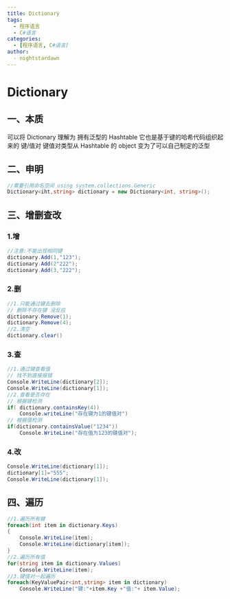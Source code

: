 ```yaml
---
title: Dictionary
tags:
  - 程序语言
  - C#语言
categories:
  - [程序语言, C#语言]
author:
  - nightstardawn
---
```


# Dictionary

## 一、本质

可以将 Dictionary 理解为 拥有泛型的 Hashtable
它也是基于键的哈希代码组织起来的 键/值对
键值对类型从 Hashtable 的 object 变为了可以自己制定的泛型

## 二、申明

```cs
//需要引用命名空间 using system.collections.Generic
Dictionary<iht,string> dictionary = new Dictionary<int, string>();
```

## 三、增删查改

### 1.增

```cs
//注意:不能出现相同键
dictionary.Add(1,"123");
dictionary.Add(2"222");
dictionary.Add(3,"222");
```

### 2.删

```cs
//1.只能通过键去删除
// 删除不存在键 没反应
dictionary.Remove(1);
dictionary.Remove(4);
//2.清空
dictionary.clear()
```

### 3.查

```cs
//1.通过键查看值
// 找不到直接报错
Console.WriteLine(dictionary[2]);
Console.WriteLine(dictionary[1]);
//2.查看是否存在
// 根据键检测
if( dictionary.containsKey(4))
    Console.writeLine("存在键为1的键值对")
// 根据值检测
if(dictionary.containsValue("1234"))
    Console.WriteLine("存在值为123的键值对");
```

### 4.改

```cs
Console.WriteLine(dictionary[1]);
dictionary[1]="555";
Console.WriteLine(dictionary[1]);
```

## 四、遍历

```cs
//1.遍历所有键
foreach(int item in dictionary.Keys)
{
    Console.WriteLine(item);
    Console.WriteLine(dictionary[item]);
}
//2.遍历所有值
for(string item in dictionary.Values)
    Console.WriteLine(item);
//3.键值对一起遍历
foreach(KeyValuePair<int,string> item in dictionary)
    Console.WriteLine("键:"+item.Key +"值:"+ item.Value);
```
